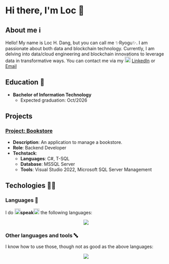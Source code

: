 # Hi there, I'm Loc 👋

## About me ℹ️
Hello! My name is Loc H. Dang, but you can call me :sparkles:Ryogu:sparkles:. I am passionate about both data and blockchain technology. Currently, I am delving into data/cloud engineering and blockchain innovations to leverage data in transformative ways. You can contact me via my <a href="https://www.linkedin.com/in/huuloc2605/" target="_blank"><img src="https://skillicons.dev/icons?i=linkedin&theme=dark" width="18px"/></a> [LinkedIn](https://www.linkedin.com/in/huuloc2605/) or <a href="mailto:dhl26052004@gmail.com"><img src="https://skillicons.dev/icons?i=gmail&theme=dark" width="15px"/></a> [Email](mailto:dhl26052004@gmail.com)

## Education 📖
- **Bachelor of Information Technology**
  - Expected graduation: Oct/2026

## Projects
### [Project: Bookstore](https://github.com/HLoc26/PROJECT-DBMS)

- **Description**: An application to manage a bookstore.
- **Role**: Backend Developer
- **Techstack**:
    - **Languages**: C#, T-SQL
    - **Database**: MSSQL Server
    - **Tools**: Visual Studio 2022, Microsoft SQL Server Management

## Techologies 🧑‍💻
### Languages 🔡
I do <span><img src="https://static.xx.fbcdn.net/images/emoji.php/v9/tb5/1/32/1f5e3.png" width="18px"/></span>**speak**<span><img src="https://static.xx.fbcdn.net/images/emoji.php/v9/tb5/1/32/1f5e3.png" width="18px"/></span> the following languages:
<p style="text-align: center;">
    <img src="https://skillicons.dev/icons?i=c,cpp,cs,py,solidity&theme=dark" />
</p>

### Other languages and tools 🔤
I know how to use those, though not as good as the above languages:
<p style="text-align: center;">
    <img src="https://skillicons.dev/icons?i=css,html,dotnet,git,github,kali,linux,visualstudio,vscode&theme=dark"/>

</p>

